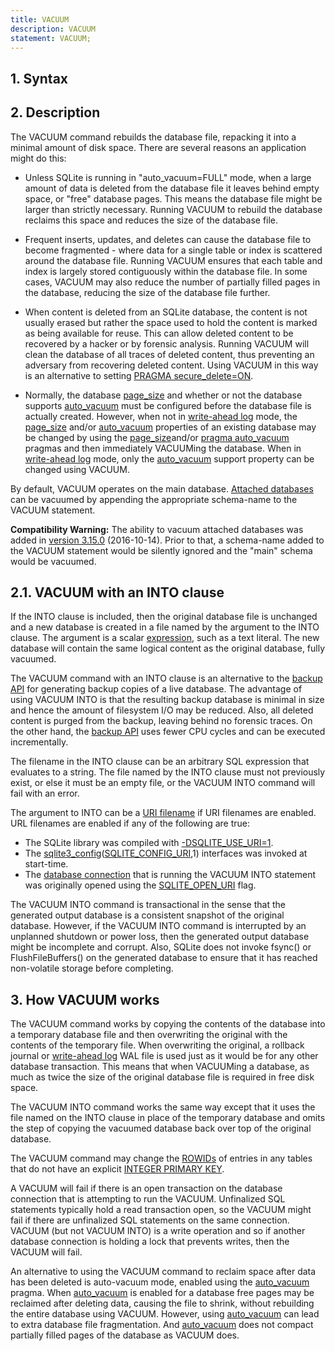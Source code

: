 ```yaml
---
title: VACUUM
description: VACUUM
statement: VACUUM;
---
```


## 1. Syntax

<!-- do-not-touch-svg-import: 'vacuum.svg' -->

## 2. Description

The VACUUM command rebuilds the database file, repacking it into a
minimal amount of disk space. There are several reasons an application
might do this:

- Unless SQLite is running in "auto_vacuum=FULL" mode, when a large
  amount of data is deleted from the database file it leaves behind
  empty space, or "free" database pages. This means the database file
  might be larger than strictly necessary. Running VACUUM to rebuild the
  database reclaims this space and reduces the size of the database
  file.

- Frequent inserts, updates, and deletes can cause the database file to
  become fragmented - where data for a single table or index is
  scattered around the database file. Running VACUUM ensures that each
  table and index is largely stored contiguously within the database
  file. In some cases, VACUUM may also reduce the number of partially
  filled pages in the database, reducing the size of the database file
  further.

- When content is deleted from an SQLite database, the content is not
  usually erased but rather the space used to hold the content is marked
  as being available for reuse. This can allow deleted content to be
  recovered by a hacker or by forensic analysis. Running VACUUM will
  clean the database of all traces of deleted content, thus preventing
  an adversary from recovering deleted content. Using VACUUM in this way
  is an alternative to setting
  <a href="https://www.sqlite.org/pragma.html#pragma_secure_delete"
  target="_blank">PRAGMA secure_delete=ON</a>.

- Normally, the database
  <a href="https://www.sqlite.org/pragma.html#pragma_page_size"
  target="_blank">page_size</a> and whether or not the database supports
  <a href="https://www.sqlite.org/pragma.html#pragma_auto_vacuum"
  target="_blank">auto_vacuum</a> must be configured before the database
  file is actually created. However, when not in
  <a href="https://www.sqlite.org/wal.html" target="_blank">write-ahead
  log</a> mode, the
  <a href="https://www.sqlite.org/pragma.html#pragma_page_size"
  target="_blank">page_size</a> and/or
  <a href="https://www.sqlite.org/pragma.html#pragma_auto_vacuum"
  target="_blank">auto_vacuum</a> properties of an existing database may
  be changed by using the
  <a href="https://www.sqlite.org/pragma.html#pragma_page_size"
  target="_blank">page_size</a>and/or
  <a href="https://www.sqlite.org/pragma.html#pragma_auto_vacuum"
  target="_blank">pragma auto_vacuum</a> pragmas and then immediately
  VACUUMing the database. When in
  <a href="https://www.sqlite.org/wal.html" target="_blank">write-ahead
  log</a> mode, only the
  <a href="https://www.sqlite.org/pragma.html#pragma_auto_vacuum"
  target="_blank">auto_vacuum</a> support property can be changed using
  VACUUM.

By default, VACUUM operates on the main database. [Attached
databases](lang_attach) can be vacuumed by appending the appropriate
<span class="yyterm">schema-name</span> to the VACUUM statement.

**Compatibility Warning:** The ability to vacuum attached databases was
added in <a href="https://www.sqlite.org/releaselog/3_15_0.html"
target="_blank">version 3.15.0</a> (2016-10-14). Prior to that, a
<span class="yyterm">schema-name</span> added to the VACUUM statement
would be silently ignored and the "main" schema would be vacuumed.

<span id="vacuuminto"></span>

## 2.1. VACUUM with an INTO clause

If the INTO clause is included, then the original database file is
unchanged and a new database is created in a file named by the argument
to the INTO clause. The argument is a scalar [expression](lang_expr),
such as a text literal. The new database will contain the same logical
content as the original database, fully vacuumed.

The VACUUM command with an INTO clause is an alternative to the
<a href="https://www.sqlite.org/backup.html" target="_blank">backup
API</a> for generating backup copies of a live database. The advantage
of using VACUUM INTO is that the resulting backup database is minimal in
size and hence the amount of filesystem I/O may be reduced. Also, all
deleted content is purged from the backup, leaving behind no forensic
traces. On the other hand, the
<a href="https://www.sqlite.org/backup.html" target="_blank">backup
API</a> uses fewer CPU cycles and can be executed incrementally.

The filename in the INTO clause can be an arbitrary SQL expression that
evaluates to a string. The file named by the INTO clause must not
previously exist, or else it must be an empty file, or the VACUUM INTO
command will fail with an error.

The argument to INTO can be a
<a href="https://www.sqlite.org/uri.html" target="_blank">URI
filename</a> if URI filenames are enabled. URL filenames are enabled if
any of the following are true:

- The SQLite library was compiled with
  <a href="https://www.sqlite.org/compile.html#use_uri"
  target="_blank">-DSQLITE_USE_URI=1</a>.
- The <a href="https://www.sqlite.org/c3ref/config.html"
  target="_blank">sqlite3_config</a>(<a
  href="https://www.sqlite.org/c3ref/c_config_covering_index_scan.html#sqliteconfiguri"
  target="_blank">SQLITE_CONFIG_URI</a>,1) interfaces was invoked at
  start-time.
- The <a href="https://www.sqlite.org/c3ref/sqlite3.html"
  target="_blank">database connection</a> that is running the VACUUM
  INTO statement was originally opened using the
  <a href="https://www.sqlite.org/c3ref/c_open_autoproxy.html"
  target="_blank">SQLITE_OPEN_URI</a> flag.

The VACUUM INTO command is transactional in the sense that the generated
output database is a consistent snapshot of the original database.
However, if the VACUUM INTO command is interrupted by an unplanned
shutdown or power loss, then the generated output database might be
incomplete and corrupt. Also, SQLite does not invoke fsync() or
FlushFileBuffers() on the generated database to ensure that it has
reached non-volatile storage before completing.
<span id="howvacuumworks"></span>

## 3. How VACUUM works

The VACUUM command works by copying the contents of the database into a
temporary database file and then overwriting the original with the
contents of the temporary file. When overwriting the original, a
rollback journal or
<a href="https://www.sqlite.org/wal.html" target="_blank">write-ahead
log</a> WAL file is used just as it would be for any other database
transaction. This means that when VACUUMing a database, as much as twice
the size of the original database file is required in free disk space.

The VACUUM INTO command works the same way except that it uses the file
named on the INTO clause in place of the temporary database and omits
the step of copying the vacuumed database back over top of the original
database.

The VACUUM command may change the [ROWIDs](lang_createtable#rowid) of
entries in any tables that do not have an explicit [INTEGER PRIMARY
KEY](lang_createtable#rowid).

A VACUUM will fail if there is an open transaction on the database
connection that is attempting to run the VACUUM. Unfinalized SQL
statements typically hold a read transaction open, so the VACUUM might
fail if there are unfinalized SQL statements on the same connection.
VACUUM (but not VACUUM INTO) is a write operation and so if another
database connection is holding a lock that prevents writes, then the
VACUUM will fail.

An alternative to using the VACUUM command to reclaim space after data
has been deleted is auto-vacuum mode, enabled using the
<a href="https://www.sqlite.org/pragma.html#pragma_auto_vacuum"
target="_blank">auto_vacuum</a> pragma. When
<a href="https://www.sqlite.org/pragma.html#pragma_auto_vacuum"
target="_blank">auto_vacuum</a> is enabled for a database free pages may
be reclaimed after deleting data, causing the file to shrink, without
rebuilding the entire database using VACUUM. However, using
<a href="https://www.sqlite.org/pragma.html#pragma_auto_vacuum"
target="_blank">auto_vacuum</a> can lead to extra database file
fragmentation. And
<a href="https://www.sqlite.org/pragma.html#pragma_auto_vacuum"
target="_blank">auto_vacuum</a> does not compact partially filled pages
of the database as VACUUM does.
